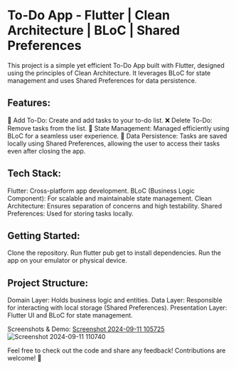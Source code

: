 # To-Do App - Flutter | Clean Architecture | BLoC | Shared Preferences
This project is a simple yet efficient To-Do App built with Flutter, designed using the principles of Clean Architecture. It leverages BLoC for state management and uses Shared Preferences for data persistence.

## Features:
📝 Add To-Do: Create and add tasks to your to-do list.
❌ Delete To-Do: Remove tasks from the list.
🔄 State Management: Managed efficiently using BLoC for a seamless user experience.
💾 Data Persistence: Tasks are saved locally using Shared Preferences, allowing the user to access their tasks even after closing the app.

## Tech Stack:
Flutter: Cross-platform app development.
BLoC (Business Logic Component): For scalable and maintainable state management.
Clean Architecture: Ensures separation of concerns and high testability.
Shared Preferences: Used for storing tasks locally.

## Getting Started:
Clone the repository.
Run flutter pub get to install dependencies.
Run the app on your emulator or physical device.

## Project Structure:
Domain Layer: Holds business logic and entities.
Data Layer: Responsible for interacting with local storage (Shared Preferences).
Presentation Layer: Flutter UI and BLoC for state management.

Screenshots & Demo:
[Screenshot 2024-09-11 105725](https://github.com/user-attachments/assets/5461cdfd-31d1-465a-8e19-b5720cce9e9c)
![Screenshot 2024-09-11 110740](https://github.com/user-attachments/assets/11d6d547-c799-4bb6-98c1-75882ec8ee99)



Feel free to check out the code and share any feedback! Contributions are welcome! 🙌

